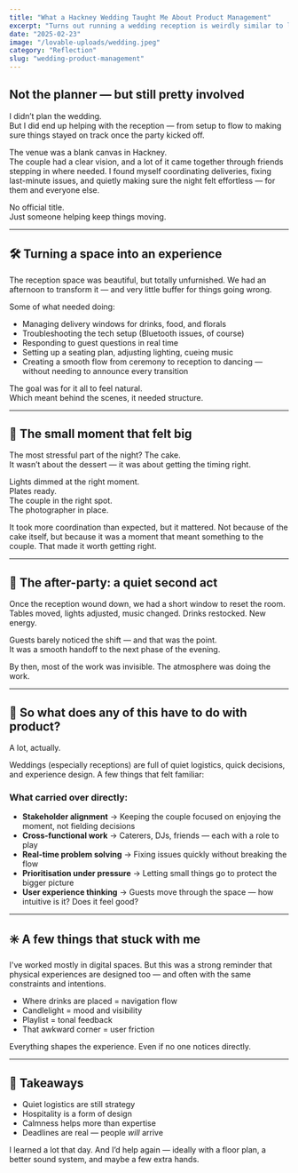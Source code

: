 ```yaml
---
title: "What a Hackney Wedding Taught Me About Product Management"
excerpt: "Turns out running a wedding reception is weirdly similar to launching a product—minus the whiteboard and with more champagne."
date: "2025-02-23"
image: "/lovable-uploads/wedding.jpeg"
category: "Reflection"
slug: "wedding-product-management"
---
```


## Not the planner — but still pretty involved

I didn’t plan the wedding.  
But I did end up helping with the reception — from setup to flow to making sure things stayed on track once the party kicked off.

The venue was a blank canvas in Hackney.  
The couple had a clear vision, and a lot of it came together through friends stepping in where needed. I found myself coordinating deliveries, fixing last-minute issues, and quietly making sure the night felt effortless — for them and everyone else.

No official title.  
Just someone helping keep things moving.

---

## 🛠 Turning a space into an experience

The reception space was beautiful, but totally unfurnished. We had an afternoon to transform it — and very little buffer for things going wrong.

Some of what needed doing:
- Managing delivery windows for drinks, food, and florals
- Troubleshooting the tech setup (Bluetooth issues, of course)
- Responding to guest questions in real time
- Setting up a seating plan, adjusting lighting, cueing music
- Creating a smooth flow from ceremony to reception to dancing — without needing to announce every transition

The goal was for it all to feel natural.  
Which meant behind the scenes, it needed structure.

---

## 🎂 The small moment that felt big

The most stressful part of the night? The cake.  
It wasn’t about the dessert — it was about getting the timing right.

Lights dimmed at the right moment.  
Plates ready.  
The couple in the right spot.  
The photographer in place.

It took more coordination than expected, but it mattered. Not because of the cake itself, but because it was a moment that meant something to the couple. That made it worth getting right.

---

## 💃 The after-party: a quiet second act

Once the reception wound down, we had a short window to reset the room.  
Tables moved, lights adjusted, music changed. Drinks restocked. New energy.

Guests barely noticed the shift — and that was the point.  
It was a smooth handoff to the next phase of the evening.

By then, most of the work was invisible. The atmosphere was doing the work.

---

## 🧠 So what does any of this have to do with product?

A lot, actually.

Weddings (especially receptions) are full of quiet logistics, quick decisions, and experience design. A few things that felt familiar:

### What carried over directly:

- **Stakeholder alignment** → Keeping the couple focused on enjoying the moment, not fielding decisions
- **Cross-functional work** → Caterers, DJs, friends — each with a role to play
- **Real-time problem solving** → Fixing issues quickly without breaking the flow
- **Prioritisation under pressure** → Letting small things go to protect the bigger picture
- **User experience thinking** → Guests move through the space — how intuitive is it? Does it feel good?

---

## ✳️ A few things that stuck with me

I've worked mostly in digital spaces. But this was a strong reminder that physical experiences are designed too — and often with the same constraints and intentions.

- Where drinks are placed = navigation flow  
- Candlelight = mood and visibility  
- Playlist = tonal feedback  
- That awkward corner = user friction  

Everything shapes the experience. Even if no one notices directly.

---

## 🧾 Takeaways

- Quiet logistics are still strategy  
- Hospitality is a form of design  
- Calmness helps more than expertise  
- Deadlines are real — people *will* arrive  

I learned a lot that day. And I’d help again — ideally with a floor plan, a better sound system, and maybe a few extra hands.
